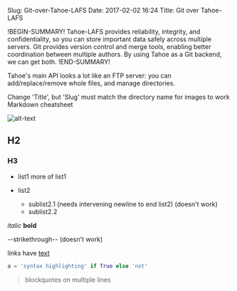 Slug: Git-over-Tahoe-LAFS
Date: 2017-02-02 16:24
Title: Git over Tahoe-LAFS

!BEGIN-SUMMARY!
Tahoe-LAFS provides reliability, integrity, and confidentiality, so you
can store important data safely across multiple servers. Git provides
version control and merge tools, enabling better coordination between
multiple authors. By using Tahoe as a Git backend, we can get both.
!END-SUMMARY!

Tahoe's main API looks a lot like an FTP server: you can
add/replace/remove whole files, and manage directories.



Change 'Title', but 'Slug' must match the directory name for images to work
Markdown cheatsheet

![alt-text](./IMG_6722.jpg "tooltip/popup text")

## H2
### H3

* list1
  more of list1
* list2

   * sublist2.1 (needs intervening newline to end list2) (doesn't work)
   * sublist2.2

*italic* **bold**

--strikethrough-- (doesn't work)

links have [text](url "title")

```python
a = 'syntax highlighting' if True else 'not'
```

> blockquotes
> on multiple lines
